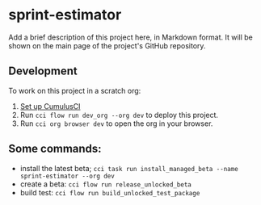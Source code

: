# sprint-estimator

Add a brief description of this project here, in Markdown format.
It will be shown on the main page of the project's GitHub repository.

## Development

To work on this project in a scratch org:

1. [Set up CumulusCI](https://cumulusci.readthedocs.io/en/latest/tutorial.html)
2. Run `cci flow run dev_org --org dev` to deploy this project.
3. Run `cci org browser dev` to open the org in your browser.


## Some commands:

- install the latest beta; `cci task run install_managed_beta --name sprint-estimator --org dev`
- create a beta: `cci flow run release_unlocked_beta`
- build test: `cci flow run build_unlocked_test_package`
